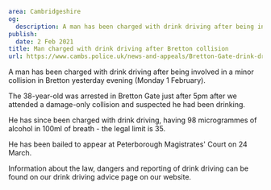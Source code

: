 ```yaml
area: Cambridgeshire
og:
  description: A man has been charged with drink driving after being involved in a minor collision in Bretton yesterday evening.
publish:
  date: 2 Feb 2021
title: Man charged with drink driving after Bretton collision
url: https://www.cambs.police.uk/news-and-appeals/Bretton-Gate-drink-drive-charge-Feb2021
```

A man has been charged with drink driving after being involved in a minor collision in Bretton yesterday evening (Monday 1 February).

The 38-year-old was arrested in Bretton Gate just after 5pm after we attended a damage-only collision and suspected he had been drinking.

He has since been charged with drink driving, having 98 microgrammes of alcohol in 100ml of breath - the legal limit is 35.

He has been bailed to appear at Peterborough Magistrates' Court on 24 March.

Information about the law, dangers and reporting of drink driving can be found on our drink driving advice page on our website.

